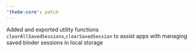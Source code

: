 ```yaml
---
'thebe-core': patch
---
```


Added and exported utility functions `clearAllSavedSessions`,`clearSavedSession` to assist apps with managing saved binder sessions in local storage
